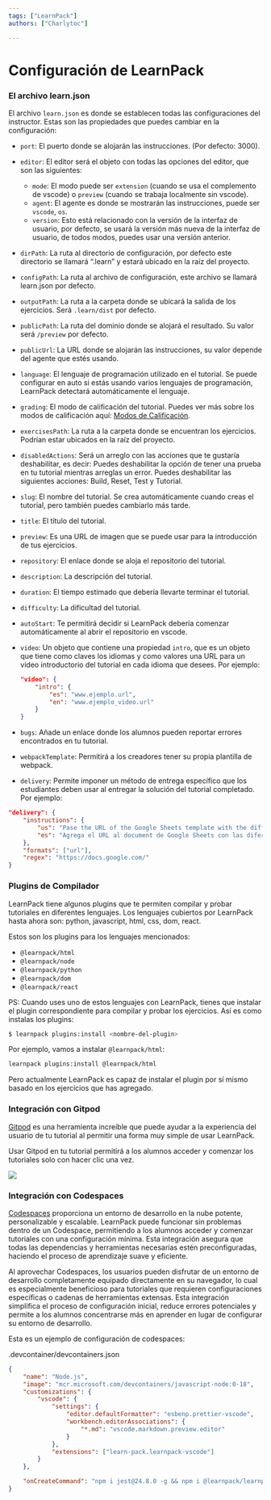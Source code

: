 ```yaml
---
tags: ["LearnPack"]
authors: ["Charlytoc"]

---
```


# Configuración de LearnPack

### El archivo learn.json

El archivo `learn.json` es donde se establecen todas las configuraciones del instructor. Estas son las propiedades que puedes cambiar en la configuración:

* `port`: El puerto donde se alojarán las instrucciones. (Por defecto: 3000).

* `editor`: El editor será el objeto con todas las opciones del editor, que son las siguientes:
    * `mode`: El modo puede ser `extension` (cuando se usa el complemento de vscode) o `preview` (cuando se trabaja localmente sin vscode).
    * `agent`: El agente es donde se mostrarán las instrucciones, puede ser `vscode`, `os`.
    * `version`: Esto está relacionado con la versión de la interfaz de usuario, por defecto, se usará la versión más nueva de la interfaz de usuario, de todos modos, puedes usar una versión anterior.

* `dirPath`: La ruta al directorio de configuración, por defecto este directorio se llamará “.learn” y estará ubicado en la raíz del proyecto.

* `configPath`: La ruta al archivo de configuración, este archivo se llamará learn.json por defecto.

* `outputPath`: La ruta a la carpeta donde se ubicará la salida de los ejercicios. Será `.learn/dist` por defecto.

* `publicPath`: La ruta del dominio donde se alojará el resultado. Su valor será `/preview` por defecto.

* `publicUrl`: La URL donde se alojarán las instrucciones, su valor depende del agente que estés usando.

* `language`: El lenguaje de programación utilizado en el tutorial. Se puede configurar en auto si estás usando varios lenguajes de programación, LearnPack detectará automáticamente el lenguaje.

* `grading`: El modo de calificación del tutorial. Puedes ver más sobre los modos de calificación aquí: [Modos de Calificación](/grading-tutorials).

* `exercisesPath`: La ruta a la carpeta donde se encuentran los ejercicios. Podrían estar ubicados en la raíz del proyecto.

* `disabledActions`: Será un arreglo con las acciones que te gustaría deshabilitar, es decir: Puedes deshabilitar la opción de tener una prueba en tu tutorial mientras arreglas un error. Puedes deshabilitar las siguientes acciones: Build, Reset, Test y Tutorial.

* `slug`: El nombre del tutorial. Se crea automáticamente cuando creas el tutorial, pero también puedes cambiarlo más tarde.

* `title`: El título del tutorial.

* `preview`: Es una URL de imagen que se puede usar para la introducción de tus ejercicios.

* `repository`: El enlace donde se aloja el repositorio del tutorial.

* `description`: La descripción del tutorial.

* `duration`: El tiempo estimado que debería llevarte terminar el tutorial.

* `difficulty`: La dificultad del tutorial.

* `autoStart`: Te permitirá decidir si LearnPack debería comenzar automáticamente al abrir el repositorio en vscode.

* `video`: Un objeto que contiene una propiedad `intro`, que es un objeto que tiene como claves los idiomas y como valores una URL para un video introductorio del tutorial en cada idioma que desees. Por ejemplo:
  ```json
  "video": {
      "intro": {
          "es": "www.ejemplo.url",
          "en": "www.ejemplo_video.url"
      }
  }
  ```

* `bugs`: Añade un enlace donde los alumnos pueden reportar errores encontrados en tu tutorial.

* `webpackTemplate`: Permitirá a los creadores tener su propia plantilla de webpack.

* `delivery`: Permite imponer un método de entrega específico que los estudiantes deben usar al entregar la solución del tutorial completado. Por ejemplo:

```json
"delivery": {
	"instructions": {
		"us": "Pase the URL of the Google Sheets template with the different strategies discussed during the game",
		"es": "Agrega el URL al document de Google Sheets con las diferentes strategies discutidas"
	},
	"formats": ["url"],
	"regex": "https://docs.google.com/"
}
```

### Plugins de Compilador

LearnPack tiene algunos plugins que te permiten compilar y probar tutoriales en diferentes lenguajes. Los lenguajes cubiertos por LearnPack hasta ahora son: python, javascript, html, css, dom, react.

Estos son los plugins para los lenguajes mencionados:

* `@learnpack/html`
* `@learnpack/node`
* `@learnpack/python`
* `@learnpack/dom`
* `@learnpack/react`

PS: Cuando uses uno de estos lenguajes con LearnPack, tienes que instalar el plugin correspondiente para compilar y probar los ejercicios. Así es como instalas los plugins:

```bash
$ learnpack plugins:install <nombre-del-plugin>
```

Por ejemplo, vamos a instalar `@learnpack/html`:

```bash
learnpack plugins:install @learnpack/html
```

Pero actualmente LearnPack es capaz de instalar el plugin por sí mismo basado en los ejercicios que has agregado.

### Integración con Gitpod

[Gitpod](https://www.gitpod.io/) es una herramienta increíble que puede ayudar a la experiencia del usuario de tu tutorial al permitir una forma muy simple de usar LearnPack.

Usar Gitpod en tu tutorial permitirá a los alumnos acceder y comenzar los tutoriales solo con hacer clic una vez.

![](https://github.com/learnpack/docs/blob/main/assets/gitpod.gif?raw=true)

### Integración con Codespaces

[Codespaces](https://github.visualstudio.com/features/codespaces/) proporciona un entorno de desarrollo en la nube potente, personalizable y escalable. LearnPack puede funcionar sin problemas dentro de un Codespace, permitiendo a los alumnos acceder y comenzar tutoriales con una configuración mínima. Esta integración asegura que todas las dependencias y herramientas necesarias estén preconfiguradas, haciendo el proceso de aprendizaje suave y eficiente.

Al aprovechar Codespaces, los usuarios pueden disfrutar de un entorno de desarrollo completamente equipado directamente en su navegador, lo cual es especialmente beneficioso para tutoriales que requieren configuraciones específicas o cadenas de herramientas extensas. Esta integración simplifica el proceso de configuración inicial, reduce errores potenciales y permite a los alumnos concentrarse más en aprender en lugar de configurar su entorno de desarrollo.

Esta es un ejemplo de configuración de codespaces:

.devcontainer/devcontainers.json
```json
{
	"name": "Node.js",
	"image": "mcr.microsoft.com/devcontainers/javascript-node:0-18",
	"customizations": {
		"vscode": {
			"settings": {
				"editor.defaultFormatter": "esbenp.prettier-vscode",
				"workbench.editorAssociations": {   
					"*.md": "vscode.markdown.preview.editor"
				}
			},
			"extensions": ["learn-pack.learnpack-vscode"]
		}
	},

	"onCreateCommand": "npm i jest@24.8.0 -g && npm i @learnpack/learnpack@2.1.39 -g && learnpack plugins:install @learnpack/node@1.1.5 && learnpack plugins:install @learnpack/html@1.1.2"
}
```
